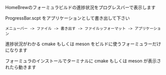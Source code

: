 HomeBrewのフォーミュラビルドの進捗状況をプログレスバーで表示します

ProgressBar.scpt をアプリケーションとして書き出して下さい

`メニューバー -> ファイル -> 書き出す -> ファイルッフォーマット -> アプリケーション`

進捗状況がわかる cmake もしくは meson をビルドに使うフォーミュラーだけになります

フォーミュラのインストールでターミナルに cmake もしくは meson が表示されたら動きます
